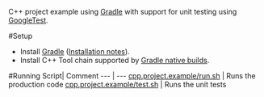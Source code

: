 C++ project example using [Gradle](http://www.gradle.org) with support for unit testing using [GoogleTest](https://code.google.com/p/googletest/). 

#Setup
- Install [Gradle](http://www.gradle.org/download) ([Installation notes](http://www.gradle.org/installation)).
- Install C++ Tool chain supported by [Gradle native builds](http://www.gradle.org/docs/current/userguide/nativeBinaries.html).

#Running
Script| Comment
--- | ---
[cpp.project.example/run.sh](cpp.project.example/run.sh) | Runs the production code
[cpp.project.example/test.sh](cpp.project.example/run.sh) | Runs the unit tests

